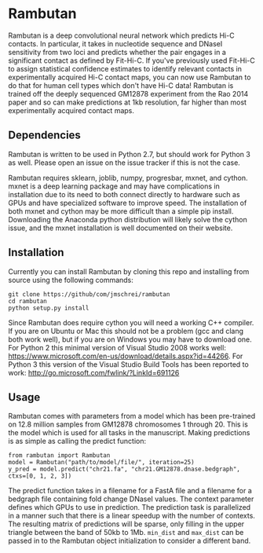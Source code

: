 # Rambutan

Rambutan is a deep convolutional neural network which predicts Hi-C contacts. In particular, it takes in nucleotide sequence and DNaseI sensitivity from two loci and predicts whether the pair engages in a significant contact as defined by Fit-Hi-C. If you've previously used Fit-Hi-C to assign statistical confidence estimates to identify relevant contacts in experimentally acquired Hi-C contact maps, you can now use Rambutan to do that for human cell types which don't have Hi-C data! Rambutan is trained off the deeply sequenced GM12878 experiment from the Rao 2014 paper and so can make predictions at 1kb resolution, far higher than most experimentally acquired contact maps.  

## Dependencies

Rambutan is written to be used in Python 2.7, but should work for Python 3 as well. Please open an issue on the issue tracker if this is not the case.

Rambutan requires sklearn, joblib, numpy, progresbar, mxnet, and cython. mxnet is a deep learning package and may have complications in installation due to its need to both connect directly to hardware such as GPUs and have specialized software to improve speed. The installation of both mxnet and cython may be more difficult than a simple pip install. Downloading the Anaconda python distribution will likely solve the cython issue, and the mxnet installation is well documented on their website.

## Installation

Currently you can install Rambutan by cloning this repo and installing from source using the following commands:

```
git clone https://github/com/jmschrei/rambutan
cd rambutan
python setup.py install
```

Since Rambutan does require cython you will need a working C++ compiler. If you are on Ubuntu or Mac this should not be a problem (gcc and clang both work well), but if you are on Windows you may have to download one. For Python 2 this minimal version of Visual Studio 2008 works well: https://www.microsoft.com/en-us/download/details.aspx?id=44266. For Python 3 this version of the Visual Studio Build Tools has been reported to work: http://go.microsoft.com/fwlink/?LinkId=691126

## Usage

Rambutan comes with parameters from a model which has been pre-trained on 12.8 million samples from GM12878 chromosomes 1 through 20. This is the model which is used for all tasks in the manuscript. Making predictions is as simple as calling the predict function:

```
from rambutan import Rambutan
model = Rambutan("path/to/model/file/", iteration=25)
y_pred = model.predict("chr21.fa", "chr21.GM12878.dnase.bedgraph", ctxs=[0, 1, 2, 3])
```

The predict function takes in a filename for a FastA file and a filename for a bedgraph file containing fold change DNaseI values. The context parameter defines which GPUs to use in prediction. The prediction task is parallelized in a manner such that there is a linear speedup with the number of contexts. The resulting matrix of predictions will be sparse, only filling in the upper triangle between the band of 50kb to 1Mb. `min_dist` and `max_dist` can be passed in to the Rambutan object initialization to consider a different band.

